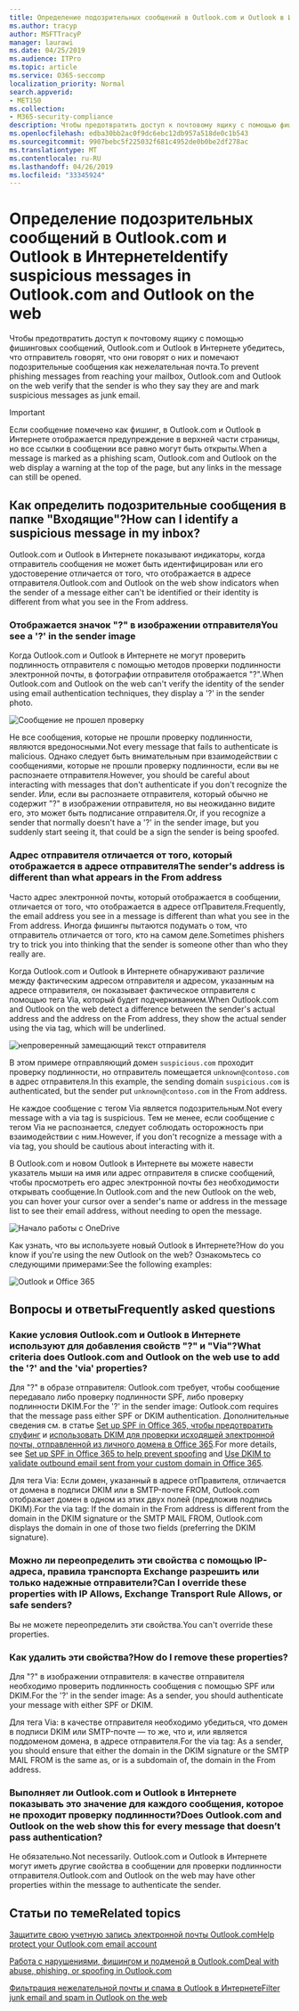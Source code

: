 ```yaml
---
title: Определение подозрительных сообщений в Outlook.com и Outlook в Интернете
ms.author: tracyp
author: MSFTTracyP
manager: laurawi
ms.date: 04/25/2019
ms.audience: ITPro
ms.topic: article
ms.service: O365-seccomp
localization_priority: Normal
search.appverid:
- MET150
ms.collection:
- M365-security-compliance
description: Чтобы предотвратить доступ к почтовому ящику с помощью фишинговых сообщений, Outlook.com и Outlook в Интернете убедитесь, что отправитель говорят, что они говорят о них и помечают подозрительные сообщения как нежелательная почта.
ms.openlocfilehash: edba30bb2ac0f9dc6ebc12db957a518de0c1b543
ms.sourcegitcommit: 9907bebc5f225032f681c4952de0b0be2df278ac
ms.translationtype: MT
ms.contentlocale: ru-RU
ms.lasthandoff: 04/26/2019
ms.locfileid: "33345924"
---
```

# <a name="identify-suspicious-messages-in-outlookcom-and-outlook-on-the-web"></a><span data-ttu-id="81558-103">Определение подозрительных сообщений в Outlook.com и Outlook в Интернете</span><span class="sxs-lookup"><span data-stu-id="81558-103">Identify suspicious messages in Outlook.com and Outlook on the web</span></span>

<span data-ttu-id="81558-104">Чтобы предотвратить доступ к почтовому ящику с помощью фишинговых сообщений, Outlook.com и Outlook в Интернете убедитесь, что отправитель говорят, что они говорят о них и помечают подозрительные сообщения как нежелательная почта.</span><span class="sxs-lookup"><span data-stu-id="81558-104">To prevent phishing messages from reaching your mailbox, Outlook.com and Outlook on the web verify that the sender is who they say they are and mark suspicious messages as junk email.</span></span>

> [!IMPORTANT]
> <span data-ttu-id="81558-105">Если сообщение помечено как фишинг, в Outlook.com и Outlook в Интернете отображается предупреждение в верхней части страницы, но все ссылки в сообщении все равно могут быть открыты.</span><span class="sxs-lookup"><span data-stu-id="81558-105">When a message is marked as a phishing scam, Outlook.com and Outlook on the web display a warning at the top of the page, but any links in the message can still be opened.</span></span>

## <a name="how-can-i-identify-a-suspicious-message-in-my-inbox"></a><span data-ttu-id="81558-106">Как определить подозрительные сообщения в папке "Входящие"?</span><span class="sxs-lookup"><span data-stu-id="81558-106">How can I identify a suspicious message in my inbox?</span></span>

<span data-ttu-id="81558-107">Outlook.com и Outlook в Интернете показывают индикаторы, когда отправитель сообщения не может быть идентифицирован или его удостоверение отличается от того, что отображается в адресе отправителя.</span><span class="sxs-lookup"><span data-stu-id="81558-107">Outlook.com and Outlook on the web show indicators when the sender of a message either can't be identified or their identity is different from what you see in the From address.</span></span>

### <a name="you-see-a--in-the-sender-image"></a><span data-ttu-id="81558-108">Отображается значок "?" в изображении отправителя</span><span class="sxs-lookup"><span data-stu-id="81558-108">You see a '?' in the sender image</span></span>

<span data-ttu-id="81558-109">Когда Outlook.com и Outlook в Интернете не могут проверить подлинность отправителя с помощью методов проверки подлинности электронной почты, в фотографии отправителя отображается "?".</span><span class="sxs-lookup"><span data-stu-id="81558-109">When Outlook.com and Outlook on the web can't verify the identity of the sender using email authentication techniques, they display a '?' in the sender photo.</span></span>

![Сообщение не прошел проверку](media/message-did-not-pass-verification.jpg)

<span data-ttu-id="81558-111">Не все сообщения, которые не прошли проверку подлинности, являются вредоносными.</span><span class="sxs-lookup"><span data-stu-id="81558-111">Not every message that fails to authenticate is malicious.</span></span> <span data-ttu-id="81558-112">Однако следует быть внимательным при взаимодействии с сообщениями, которые не прошли проверку подлинности, если вы не распознаете отправителя.</span><span class="sxs-lookup"><span data-stu-id="81558-112">However, you should be careful about interacting with messages that don't authenticate if you don't recognize the sender.</span></span> <span data-ttu-id="81558-113">Или, если вы распознаете отправителя, который обычно не содержит "?" в изображении отправителя, но вы неожиданно видите его, это может быть подписание отправителя.</span><span class="sxs-lookup"><span data-stu-id="81558-113">Or, if you recognize a sender that normally doesn't have a '?' in the sender image, but you suddenly start seeing it, that could be a sign the sender is being spoofed.</span></span>

### <a name="the-senders-address-is-different-than-what-appears-in-the-from-address"></a><span data-ttu-id="81558-114">Адрес отправителя отличается от того, который отображается в адресе отправителя</span><span class="sxs-lookup"><span data-stu-id="81558-114">The sender's address is different than what appears in the From address</span></span>

<span data-ttu-id="81558-115">Часто адрес электронной почты, который отображается в сообщении, отличается от того, что отображается в адресе отПравителя.</span><span class="sxs-lookup"><span data-stu-id="81558-115">Frequently, the email address you see in a message is different than what you see in the From address.</span></span> <span data-ttu-id="81558-116">Иногда фишингы пытаются подумать о том, что отправитель отличается от того, кто на самом деле.</span><span class="sxs-lookup"><span data-stu-id="81558-116">Sometimes phishers try to trick you into thinking that the sender is someone other than who they really are.</span></span>

<span data-ttu-id="81558-117">Когда Outlook.com и Outlook в Интернете обнаруживают различие между фактическим адресом отправителя и адресом, указанным на адресе отправителя, он показывает фактическое отправителя с помощью тега Via, который будет подчеркиванием.</span><span class="sxs-lookup"><span data-stu-id="81558-117">When Outlook.com and Outlook on the web detect a difference between the sender's actual address and the address on the From address, they show the actual sender using the via tag, which will be underlined.</span></span>

![непроверенный замещающий текст отправителя](media/unverified-sender-feature1.png)

<span data-ttu-id="81558-119">В этом примере отправляющий домен `suspicious.com` проходит проверку подлинности, но отправитель помещается `unknown@contoso.com` в адрес отправителя.</span><span class="sxs-lookup"><span data-stu-id="81558-119">In this example, the sending domain `suspicious.com` is authenticated, but the sender put `unknown@contoso.com` in the From address.</span></span>

<span data-ttu-id="81558-120">Не каждое сообщение с тегом Via является подозрительным.</span><span class="sxs-lookup"><span data-stu-id="81558-120">Not every message with a via tag is suspicious.</span></span> <span data-ttu-id="81558-121">Тем не менее, если сообщение с тегом Via не распознается, следует соблюдать осторожность при взаимодействии с ним.</span><span class="sxs-lookup"><span data-stu-id="81558-121">However, if you don't recognize a message with a via tag, you should be cautious about interacting with it.</span></span>

<span data-ttu-id="81558-122">В Outlook.com и новом Outlook в Интернете вы можете навести указатель мыши на имя или адрес отправителя в списке сообщений, чтобы просмотреть его адрес электронной почты без необходимости открывать сообщение.</span><span class="sxs-lookup"><span data-stu-id="81558-122">In Outlook.com and the new Outlook on the web, you can hover your cursor over a sender's name or address in the message list to see their email address, without needing to open the message.</span></span>

![Начало работы с OneDrive](media/get-started-with-onedrive-message.png)

<span data-ttu-id="81558-124">Как узнать, что вы используете новый Outlook в Интернете?</span><span class="sxs-lookup"><span data-stu-id="81558-124">How do you know if you're using the new Outlook on the web?</span></span> <span data-ttu-id="81558-125">Ознакомьтесь со следующими примерами:</span><span class="sxs-lookup"><span data-stu-id="81558-125">See the following examples:</span></span>

![Outlook и Office 365](media/outlook-vs-outlook365.png)

## <a name="frequently-asked-questions"></a><span data-ttu-id="81558-127">Вопросы и ответы</span><span class="sxs-lookup"><span data-stu-id="81558-127">Frequently asked questions</span></span>

### <a name="what-criteria-does-outlookcom-and-outlook-on-the-web-use-to-add-the--and-the-via-properties"></a><span data-ttu-id="81558-128">Какие условия Outlook.com и Outlook в Интернете используют для добавления свойств "?" и "Via"?</span><span class="sxs-lookup"><span data-stu-id="81558-128">What criteria does Outlook.com and Outlook on the web use to add the '?' and the 'via' properties?</span></span>

<span data-ttu-id="81558-129">Для "?" в образе отправителя: Outlook.com требует, чтобы сообщение передавало либо проверку подлинности SPF, либо проверку подлинности DKIM.</span><span class="sxs-lookup"><span data-stu-id="81558-129">For the '?' in the sender image:  Outlook.com requires that the message pass either SPF or DKIM authentication.</span></span> <span data-ttu-id="81558-130">Дополнительные сведения см. в статье [Set up SPF in Office 365, чтобы предотвратить спуфинг](set-up-spf-in-office-365-to-help-prevent-spoofing.md) и [использовать DKIM для проверки исходящей электронной почты, отправленной из личного домена в Office 365](use-dkim-to-validate-outbound-email.md).</span><span class="sxs-lookup"><span data-stu-id="81558-130">For more details, see [Set up SPF in Office 365 to help prevent spoofing](set-up-spf-in-office-365-to-help-prevent-spoofing.md) and [Use DKIM to validate outbound email sent from your custom domain in Office 365](use-dkim-to-validate-outbound-email.md).</span></span>

<span data-ttu-id="81558-131">Для тега Via: Если домен, указанный в адресе отПравителя, отличается от домена в подписи DKIM или в SMTP-почте FROM, Outlook.com отображает домен в одном из этих двух полей (предложив подпись DKIM).</span><span class="sxs-lookup"><span data-stu-id="81558-131">For the via tag: If the domain in the From address is different from the domain in the DKIM signature or the SMTP MAIL FROM, Outlook.com displays the domain in one of those two fields (preferring the DKIM signature).</span></span>

### <a name="can-i-override-these-properties-with-ip-allows-exchange-transport-rule-allows-or-safe-senders"></a><span data-ttu-id="81558-132">Можно ли переопределить эти свойства с помощью IP-адреса, правила транспорта Exchange разрешить или только надежные отправители?</span><span class="sxs-lookup"><span data-stu-id="81558-132">Can I override these properties with IP Allows, Exchange Transport Rule Allows, or safe senders?</span></span>

<span data-ttu-id="81558-133">Вы не можете переопределить эти свойства.</span><span class="sxs-lookup"><span data-stu-id="81558-133">You can't override these properties.</span></span>

### <a name="how-do-i-remove-these-properties"></a><span data-ttu-id="81558-134">Как удалить эти свойства?</span><span class="sxs-lookup"><span data-stu-id="81558-134">How do I remove these properties?</span></span>

<span data-ttu-id="81558-135">Для "?" в изображении отправителя: в качестве отправителя необходимо проверить подлинность сообщения с помощью SPF или DKIM.</span><span class="sxs-lookup"><span data-stu-id="81558-135">For the '?' in the sender image: As a sender, you should authenticate your message with either SPF or DKIM.</span></span>

<span data-ttu-id="81558-136">Для тега Via: в качестве отправителя необходимо убедиться, что домен в подписи DKIM или SMTP-почте — то же, что и, или является поддоменом домена, в адресе отправителя.</span><span class="sxs-lookup"><span data-stu-id="81558-136">For the via tag: As a sender, you should ensure that either the domain in the DKIM signature or the SMTP MAIL FROM is the same as, or is a subdomain of, the domain in the From address.</span></span>

### <a name="does-outlookcom-and-outlook-on-the-web-show-this-for-every-message-that-doesnt-pass-authentication"></a><span data-ttu-id="81558-137">Выполняет ли Outlook.com и Outlook в Интернете показывать это значение для каждого сообщения, которое не проходит проверку подлинности?</span><span class="sxs-lookup"><span data-stu-id="81558-137">Does Outlook.com and Outlook on the web show this for every message that doesn’t pass authentication?</span></span>

<span data-ttu-id="81558-138">Не обязательно.</span><span class="sxs-lookup"><span data-stu-id="81558-138">Not necessarily.</span></span> <span data-ttu-id="81558-139">Outlook.com и Outlook в Интернете могут иметь другие свойства в сообщении для проверки подлинности отправителя.</span><span class="sxs-lookup"><span data-stu-id="81558-139">Outlook.com and Outlook on the web may have other properties within the message to authenticate the sender.</span></span>

## <a name="related-topics"></a><span data-ttu-id="81558-140">Статьи по теме</span><span class="sxs-lookup"><span data-stu-id="81558-140">Related topics</span></span>

[<span data-ttu-id="81558-141">Защитите свою учетную запись электронной почты Outlook.com</span><span class="sxs-lookup"><span data-stu-id="81558-141">Help protect your Outlook.com email account</span></span>](https://support.office.com/article/a4f20fc5-4307-4ece-8231-6d4d4bd8a9ba)

[<span data-ttu-id="81558-142">Работа с нарушениями, фишингом и подменой в Outlook.com</span><span class="sxs-lookup"><span data-stu-id="81558-142">Deal with abuse, phishing, or spoofing in Outlook.com</span></span>](https://support.office.com/article/0d882ea5-eedc-4bed-aebc-079ffa1105a3)

[<span data-ttu-id="81558-143">Фильтрация нежелательной почты и спама в Outlook в Интернете</span><span class="sxs-lookup"><span data-stu-id="81558-143">Filter junk email and spam in Outlook on the web</span></span>](https://support.office.com/article/db786e79-54e2-40cc-904f-d89d57b7f41d)
